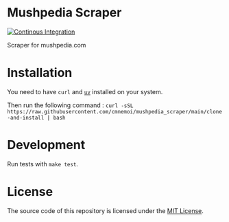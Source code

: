 # Mushpedia Scraper

[![Continous Integration](https://github.com/cmnemoi/mushpedia_scraper/actions/workflows/ci.yaml/badge.svg)](https://github.com/cmnemoi/mushpedia_scraper/actions/workflows/ci.yaml)

Scraper for mushpedia.com

# Installation

You need to have `curl` and [`uv`](https://docs.astral.sh/uv/getting-started/installation/) installed on your system.

Then run the following command : `curl -sSL https://raw.githubusercontent.com/cmnemoi/mushpedia_scraper/main/clone-and-install | bash`

# Development

Run tests with `make test`.

# License

The source code of this repository is licensed under the [MIT License](LICENSE).